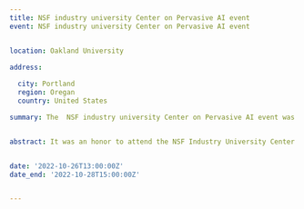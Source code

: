 ```yaml
---
title: NSF industry university Center on Pervasive AI event
event: NSF industry university Center on Pervasive AI event 


location: Oakland University

address:
  
  city: Portland
  region: Oregan
  country: United States

summary: The  NSF industry university Center on Pervasive AI event was held at Portland, OR, USA organized by Orogeon State university in collaboration with CU Boulder university and Oakland University.


abstract: It was an honor to attend the NSF Industry University Center on Pervasive AI's industry advisory board event in Portland, where I had the opportunity to present my research work on "Dynamic Software Containers Workload Balancing via Many-Objective Search". I was honored to receive the most industry ready research award among a lot of great projects presented by CU Boulder university, Orogeon State university and Oakland University. To more achievements ! [![Watch the video](https://i.imgur.com/vKb2F1B.png)](https://youtu.be/InJrm7rC9S4)


date: '2022-10-26T13:00:00Z'
date_end: '2022-10-28T15:00:00Z'


---
```







